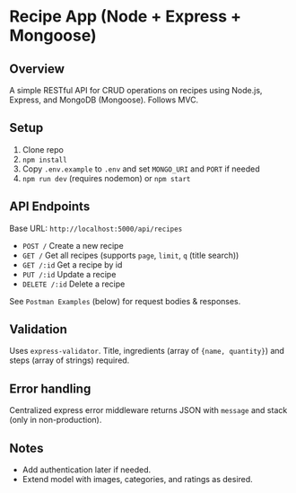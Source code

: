 # Recipe App (Node + Express + Mongoose)

## Overview
A simple RESTful API for CRUD operations on recipes using Node.js, Express, and MongoDB (Mongoose). Follows MVC.

## Setup
1. Clone repo
2. `npm install`
3. Copy `.env.example` to `.env` and set `MONGO_URI` and `PORT` if needed
4. `npm run dev` (requires nodemon) or `npm start`

## API Endpoints
Base URL: `http://localhost:5000/api/recipes`

- `POST /` Create a new recipe
- `GET /` Get all recipes (supports `page`, `limit`, `q` (title search))
- `GET /:id` Get a recipe by id
- `PUT /:id` Update a recipe
- `DELETE /:id` Delete a recipe

See `Postman Examples` (below) for request bodies & responses.

## Validation
Uses `express-validator`. Title, ingredients (array of `{name, quantity}`) and steps (array of strings) required.

## Error handling
Centralized express error middleware returns JSON with `message` and stack (only in non-production).

## Notes
- Add authentication later if needed.
- Extend model with images, categories, and ratings as desired.

